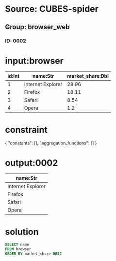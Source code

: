 # Source: CUBES-spider
## Group: browser_web
### ID: 0002

# input:browser

| id:Int | name:Str | market_share:Dbl |
|---|---|---|
| 1 | Internet Explorer | 28.96 |
| 2 | Firefox | 18.11 |
| 3 | Safari | 8.54 |
| 4 | Opera | 1.2 |

# constraint

{
  "constants": [],
  "aggregation_functions": []
}

# output:0002

| name:Str |
|---|
| Internet Explorer |
| Firefox |
| Safari |
| Opera |

# solution

```sql
SELECT name
FROM browser
ORDER BY market_share DESC
```
